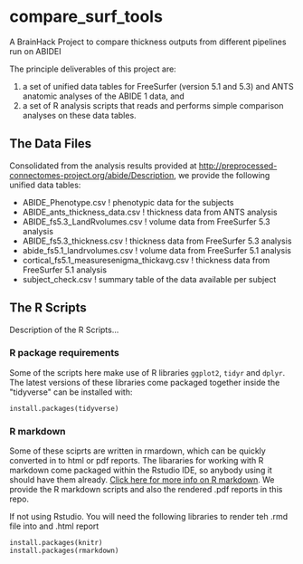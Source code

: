 # compare_surf_tools
A BrainHack Project to compare thickness outputs from different pipelines run on ABIDEI

The principle deliverables of this project are:
1) a set of unified data tables for FreeSurfer (version 5.1 and 5.3) and ANTS anatomic analyses of the ABIDE 1 data, and
2) a set of R analysis scripts that reads and performs simple comparison analyses on these data tables.

## The Data Files
Consolidated from the analysis results provided at http://preprocessed-connectomes-project.org/abide/Description, we provide the following unified data tables:
* ABIDE_Phenotype.csv             ! phenotypic data for the subjects
* ABIDE_ants_thickness_data.csv   ! thickness data from ANTS analysis
* ABIDE_fs5.3_LandRvolumes.csv    ! volume data from FreeSurfer 5.3 analysis
* ABIDE_fs5.3_thickness.csv       ! thickness data from FreeSurfer 5.3 analysis
* abide_fs5.1_landrvolumes.csv    ! volume data from FreeSurfer 5.1 analysis
* cortical_fs5.1_measuresenigma_thickavg.csv ! thickness data from FreeSurfer 5.1 analysis
* subject_check.csv               ! summary table of the data available per subject

## The R Scripts
Description of the R Scripts...

### R package requirements

Some of the scripts here make use of R libraries `ggplot2`, `tidyr` and `dplyr`. The latest versions of these libraries come packaged together inside the "tidyverse" can be installed with:

```
install.packages(tidyverse)
```

### R markdown

Some of these sciprts are written in rmardown, which can be quickly converted in to html or pdf reports. The libararies for working with R markdown come packaged within the Rstudio IDE, so anybody using it should have them already. [Click here for more info on R markdown](http://rmarkdown.rstudio.com/authoring_quick_tour.html#rendering_output). We provide the R markdown scripts and also the rendered .pdf reports in this repo.

If not using Rstudio. You will need the following libraries to render teh .rmd file into and .html report
```
install.packages(knitr)
install.packages(rmarkdown)
```
